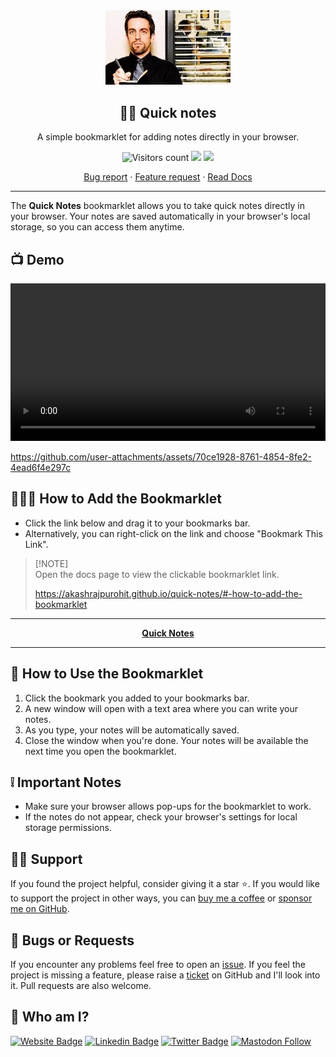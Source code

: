 <div align="center" width="100%">
  <img src="./assets/logo.gif" alt="Quick Notes logo" width="200" />
</div>
<div align="center" width="100%">
    <h2>✍🏽 Quick notes</h2>
    <p>A simple bookmarklet for adding notes directly in your browser.</p>
    <img alt="Visitors count" src="https://api.visitorbadge.io/api/VisitorHit?user=AkashRajpurohit&repo=quick-notes&style=flat-square">
    <a href="https://github.com/AkashRajpurohit/quick-notes/actions/workflows/pages/pages-build-deployment"><img src="https://github.com/AkashRajpurohit/quick-notes/actions/workflows/pages/pages-build-deployment/badge.svg"></a>
    <a target="_blank" href="https://github.com/AkashRajpurohit/quick-notes"><img src="https://img.shields.io/github/stars/AkashRajpurohit/quick-notes" /></a>
    <br />
    <p align="center">
      <a href="https://github.com/AkashRajpurohit/quick-notes/issues/new?template=bug_report.yml">Bug report</a>
      ·
      <a href="https://github.com/AkashRajpurohit/quick-notes/issues/new?template=feature_request.yml">Feature request</a>
      ·
      <a href="https://akashrajpurohit.github.io/quick-notes/">Read Docs</a>
    </p>
</div>
<hr />

The **Quick Notes** bookmarklet allows you to take quick notes directly in your browser. Your notes are saved automatically in your browser's local storage, so you can access them anytime.

## 📺 Demo

<video width="100%" controls>
  <source src="./assets/demo.mp4" type="video/mp4">
</video>

https://github.com/user-attachments/assets/70ce1928-8761-4854-8fe2-4ead6f4e297c

## 👨🏻‍💻 How to Add the Bookmarklet

- Click the link below and drag it to your bookmarks bar.
- Alternatively, you can right-click on the link and choose "Bookmark This Link".

> [!NOTE]\
> Open the docs page to view the clickable bookmarklet link.
> 
> https://akashrajpurohit.github.io/quick-notes/#-how-to-add-the-bookmarklet

---

<p align="center">
	<a id='bookmarklet-link' href="javascript:(function()%7Blet%20savedContent%20%3D%20localStorage.getItem('quickNotes')%20%7C%7C%20''%3B%20let%20newWin%20%3D%20window.open()%3B%20if%20(newWin)%20%7B%20newWin.document.title%20%3D%20'Quick%20Notes'%3B%20newWin.document.head.innerHTML%20%3D%20%60%20%3Cstyle%3E%20body%20%7B%20font-size%3A%201.5em%3B%20font-family%3A%20Arial%2C%20Helvetica%2C%20sans-serif%3B%20margin%3A%200%3B%20padding%3A%2020px%3B%20line-height%3A%201.5%3B%20transition%3A%20background-color%200.5s%2C%20color%200.5s%3B%20%7D%20%40media%20(prefers-color-scheme%3A%20light)%20%7B%20body%20%7B%20background-color%3A%20%23f8f8f8%3B%20color%3A%20%23333%3B%20%7D%20%7D%20%40media%20(prefers-color-scheme%3A%20dark)%20%7B%20body%20%7B%20background-color%3A%20%231e1e1e%3B%20color%3A%20%23f8f8f8%3B%20%7D%20%7D%20%3C%2Fstyle%3E%20%60%3B%20newWin.document.body.setAttribute('contenteditable'%2C%20'true')%3B%20newWin.document.body.setAttribute('autofocus'%2C%20'true')%3B%20newWin.document.body.innerHTML%20%3D%20savedContent%3B%20newWin.document.body.oninput%20%3D%20function%20()%20%7B%20localStorage.setItem('quickNotes'%2C%20newWin.document.body.innerHTML)%3B%20%7D%3B%20%7D%20else%20%7B%20alert(%20'Pop-up%20blocked!%20Please%20allow%20pop-ups%20for%20this%20site%20to%20use%20the%20Quick%20Notes%20feature.'%2C%20)%3B%20%7D%7D)()%3B"><b>Quick Notes</b></a>
</p>

---

## 🔗 How to Use the Bookmarklet

1. Click the bookmark you added to your bookmarks bar.
2. A new window will open with a text area where you can write your notes.
3. As you type, your notes will be automatically saved.
4. Close the window when you're done. Your notes will be available the next time you open the bookmarklet.

## ❕ Important Notes

- Make sure your browser allows pop-ups for the bookmarklet to work.
- If the notes do not appear, check your browser's settings for local storage permissions.

## 🙏🏻 Support

If you found the project helpful, consider giving it a star ⭐️. If you would like to support the project in other ways, you can [buy me a coffee](https://ko-fi.com/akashrajpurohit) or [sponsor me on GitHub](https://github.com/sponsors/AkashRajpurohit).

## 🐛 Bugs or Requests

If you encounter any problems feel free to open an [issue](https://github.com/AkashRajpurohit/quick-notes/issues/new?template=bug_report.yml). If you feel the project is missing a feature, please raise a [ticket](https://github.com/AkashRajpurohit/quick-notes/issues/new?template=feature_request.yml) on GitHub and I'll look into it. Pull requests are also welcome.

## 👀 Who am I?

[![Website Badge](https://img.shields.io/badge/-akashrajpurohit.com-3b5998?logo=google-chrome&logoColor=white)](https://akashrajpurohit.com/?ref=quick-notes)
[![Linkedin Badge](https://img.shields.io/badge/-@AkashRajpurohit-0e76a8?logo=Linkedin&logoColor=white)](https://linkedin.com/in/AkashRajpurohit)
[![Twitter Badge](https://img.shields.io/twitter/follow/akashwhocodes)](https://twitter.com/AkashWhoCodes)
[![Mastodon Follow](https://img.shields.io/mastodon/follow/112372456922065040)](https://mastodon.social/@akashrajpurohit)
